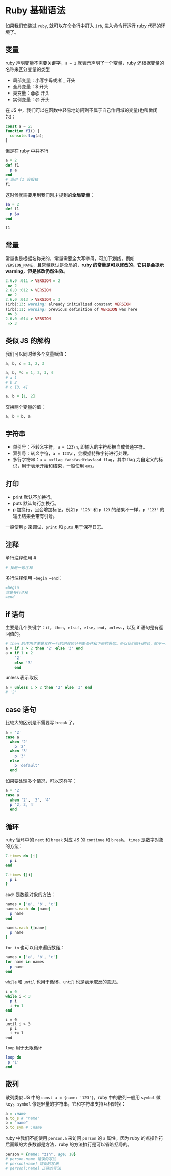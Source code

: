 # Ruby 基础语法

如果我们安装过 `ruby`, 就可以在命令行中打入 `irb`, 进入命令行运行 ruby 代码的环境了。

## 变量

ruby 声明变量不需要关键字，`a = 2` 就表示声明了一个变量，ruby 还根据变量的名称来区分变量的类型

- 局部变量：小写字母或者 \_ 开头
- 全局变量：\$ 开头
- 类变量：@@ 开头
- 实例变量：@ 开头

在 JS 中，我们可以在函数中轻易地访问到不属于自己作用域的变量(也叫做闭包)：

```javascript
const a = 2;
function f1() {
  console.log(a);
}
```

但是在 ruby 中并不行

```ruby
a = 2
def f1
  p a
end
# 调用 f1 会报错
f1
```

这时候就需要用到我们刚才提到的**全局变量**：

```ruby
$a = 2
def f1
  p $a
end

f1
```

## 常量

常量也是根据名称来的，常量需要全大写字母，可加下划线，例如 `VERSION_NAME`，且常量默认是全局的，**ruby 的常量是可以修改的，它只是会提示 warning，但是修改仍然生效。**

```ruby
2.6.0 :011 > VERSION = 2
 => 2
2.6.0 :012 > VERSION
 => 2
2.6.0 :013 > VERSION = 3
(irb):13: warning: already initialized constant VERSION
(irb):11: warning: previous definition of VERSION was here
 => 3
2.6.0 :014 > VERSION
 => 3
```

## 类似 JS 的解构

我们可以同时给多个变量赋值：

```ruby
a, b, c = 1, 2, 3

a, b, *c = 1, 2, 3, 4
# a 1
# b 2
# c [3, 4]

a, b = [1, 2]
```

交换两个变量的值：

```ruby
a, b = b, a
```

## 字符串

- 单引号：不转义字符，`a = 123\n`, 即输入的字符都被当成普通字符。
- 双引号：转义字符，`a = 123\n`，会根据特殊字符进行处理。
- 多行字符串：`a = <<flag fadsfasdfdasfasd flag`，其中 flag 为自定义的标识，用于表示开始和结束，一般使用 `eos`。

## 打印

- print 默认不加换行。
- puts 默认每行加换行。
- p 加换行，且会增加标记，例如 `p '123'` 和 `p 123` 的结果不一样，`p '123'` 的输出结果会带有引号。

一般使用 `p` 来调试，`print` 和 `puts` 用于保存日志。

## 注释

单行注释使用 #

```ruby
# 我是一句注释
```

多行注释使用 `=begin =end`：

```ruby
=begin
我是多行注释
=end
```

## if 语句

主要是几个关键字：`if`，`then`，`elsif`，`else`，`end`，`unless`，以及 if 语句是有返回值的。

```ruby
# then 的作用主要是写在一行的时候区分判断条件和下面的语句。所以我们换行的话，就不一定需要 then 了。
a = if 1 > 2 then '2' else '3' end
a = if 1 > 2
    '2'
    else '3'
    end
```

unless 表示取反

```ruby
a = unless 1 > 2 then '2' else '3' end
# '2'
```

## case 语句

比较大的区别是不需要写 `break` 了。

```ruby
a = '2'
case a
  when '2'
    p '2'
  when '3'
    p '3'
  else
    p 'default'
  end
```

如果要处理多个情况，可以这样写：

```ruby
a = '2'
case a
  when '2', '3', '4'
  p '2, 3, 4'
  end
```

## 循环

ruby 循环中的 `next` 和 `break` 对应 JS 的 `continue` 和 `break`。
`times` 是数字对象的方法：

```ruby
7.times do |i|
  p i
end

7.times {|i|
  p i
}
```

`each` 是数组对象的方法：

```ruby
names = ['a', 'b', 'c']
names.each do |name|
  p name
end

names.each {|name|
  p name
}
```

`for in` 也可以用来遍历数组：

```ruby
names = ['a', 'b', 'c']
for name in names
  p name
end
```

`while` 和 `until` 也用于循环，`until` 也是表示取反的意思。

```ruby
i = 0
while i < 3
  p i
  i += 1
end
```

```
i = 0
until i > 3
  p i
  i += 1
end
```

`loop` 用于无限循环

```ruby
loop do
 p '1'
end
```

## 散列
散列类似 JS 中的 `const a = {name: '123'}`，ruby 中的散列一般用 `symbol` 做 key。`symbol` 像是轻量的字符串，它和字符串支持互相转换：
``` ruby
a = :name
a.to_s # "name"
b = "name"
b.to_sym # :name
```
ruby 中我们不能使用 `person.a` 来访问 `person` 的 `a` 属性，因为 ruby 的点操作符后面跟的大多数都是方法，ruby 的方法执行是可以省略括号的。
``` ruby
person = {name: "zzh", age: 18}
# person.name 错误的写法
# person[name] 错误的写法
# person[:name] 正确的写法
```